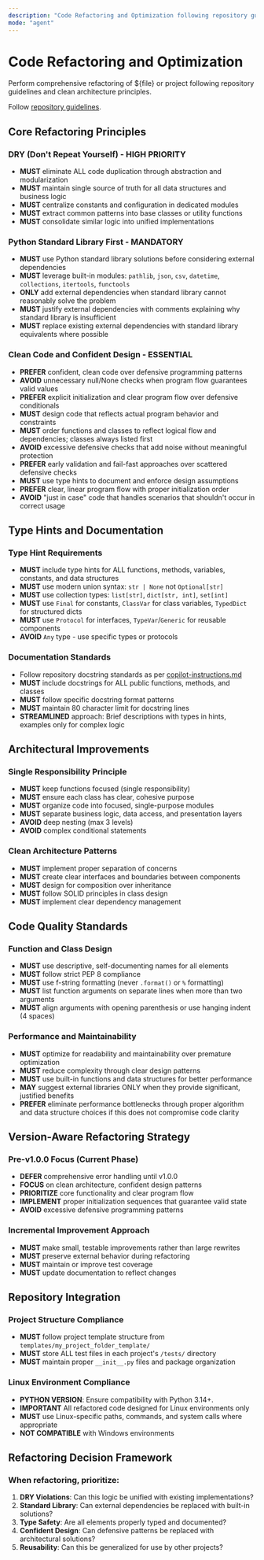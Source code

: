 ```yaml
---
description: "Code Refactoring and Optimization following repository guidelines"
mode: "agent"
---
```


# Code Refactoring and Optimization

Perform comprehensive refactoring of ${file} or project following repository guidelines and clean architecture principles.

Follow [repository guidelines](../copilot-instructions.md).

## Core Refactoring Principles

### DRY (Don't Repeat Yourself) - HIGH PRIORITY
- **MUST** eliminate ALL code duplication through abstraction and modularization
- **MUST** maintain single source of truth for all data structures and business logic
- **MUST** centralize constants and configuration in dedicated modules
- **MUST** extract common patterns into base classes or utility functions
- **MUST** consolidate similar logic into unified implementations

### Python Standard Library First - MANDATORY
- **MUST** use Python standard library solutions before considering external dependencies
- **MUST** leverage built-in modules: `pathlib`, `json`, `csv`, `datetime`, `collections`, `itertools`, `functools`
- **ONLY** add external dependencies when standard library cannot reasonably solve the problem
- **MUST** justify external dependencies with comments explaining why standard library is insufficient
- **MUST** replace existing external dependencies with standard library equivalents where possible

### Clean Code and Confident Design - ESSENTIAL
- **PREFER** confident, clean code over defensive programming patterns
- **AVOID** unnecessary null/None checks when program flow guarantees valid values
- **PREFER** explicit initialization and clear program flow over defensive conditionals
- **MUST** design code that reflects actual program behavior and constraints
- **MUST** order functions and classes to reflect logical flow and dependencies; classes always listed first
- **AVOID** excessive defensive checks that add noise without meaningful protection
- **PREFER** early validation and fail-fast approaches over scattered defensive checks
- **MUST** use type hints to document and enforce design assumptions
- **PREFER** clear, linear program flow with proper initialization order
- **AVOID** "just in case" code that handles scenarios that shouldn't occur in correct usage

## Type Hints and Documentation

### Type Hint Requirements
- **MUST** include type hints for ALL functions, methods, variables, constants, and data structures
- **MUST** use modern union syntax: `str | None` not `Optional[str]`
- **MUST** use collection types: `list[str]`, `dict[str, int]`, `set[int]`
- **MUST** use `Final` for constants, `ClassVar` for class variables, `TypedDict` for structured dicts
- **MUST** use `Protocol` for interfaces, `TypeVar`/`Generic` for reusable components
- **AVOID** `Any` type - use specific types or protocols

### Documentation Standards
- Follow repository docstring standards as per [copilot-instructions.md](../copilot-instructions.md)
- **MUST** include docstrings for ALL public functions, methods, and classes
- **MUST** follow specific docstring format patterns
- **MUST** maintain 80 character limit for docstring lines
- **STREAMLINED** approach: Brief descriptions with types in hints, examples only for complex logic

## Architectural Improvements

### Single Responsibility Principle
- **MUST** keep functions focused (single responsibility)
- **MUST** ensure each class has clear, cohesive purpose
- **MUST** organize code into focused, single-purpose modules
- **MUST** separate business logic, data access, and presentation layers
- **AVOID** deep nesting (max 3 levels)
- **AVOID** complex conditional statements

### Clean Architecture Patterns
- **MUST** implement proper separation of concerns
- **MUST** create clear interfaces and boundaries between components
- **MUST** design for composition over inheritance
- **MUST** follow SOLID principles in class design
- **MUST** implement clear dependency management

## Code Quality Standards

### Function and Class Design
- **MUST** use descriptive, self-documenting names for all elements
- **MUST** follow strict PEP 8 compliance
- **MUST** use f-string formatting (never `.format()` or `%` formatting)
- **MUST** list function arguments on separate lines when more than two arguments
- **MUST** align arguments with opening parenthesis or use hanging indent (4 spaces)

### Performance and Maintainability
- **MUST** optimize for readability and maintainability over premature optimization
- **MUST** reduce complexity through clear design patterns
- **MUST** use built-in functions and data structures for better performance
- **MAY** suggest external libraries ONLY when they provide significant, justified benefits
- **PREFER** eliminate performance bottlenecks through proper algorithm and data structure choices if this does not compromise code clarity

## Version-Aware Refactoring Strategy

### Pre-v1.0.0 Focus (Current Phase)
- **DEFER** comprehensive error handling until v1.0.0
- **FOCUS** on clean architecture, confident design patterns
- **PRIORITIZE** core functionality and clear program flow
- **IMPLEMENT** proper initialization sequences that guarantee valid state
- **AVOID** excessive defensive programming patterns

### Incremental Improvement Approach
- **MUST** make small, testable improvements rather than large rewrites
- **MUST** preserve external behavior during refactoring
- **MUST** maintain or improve test coverage
- **MUST** update documentation to reflect changes

## Repository Integration

### Project Structure Compliance
- **MUST** follow project template structure from `templates/my_project_folder_template/`
- **MUST** store ALL test files in each project's `/tests/` directory
- **MUST** maintain proper `__init__.py` files and package organization

### Linux Environment Compliance
- **PYTHON VERSION**: Ensure compatibility with Python 3.14+.
- **IMPORTANT** All refactored code designed for Linux environments only
- **MUST** use Linux-specific paths, commands, and system calls where appropriate
- **NOT COMPATIBLE** with Windows environments

## Refactoring Decision Framework

### When refactoring, prioritize:
1. **DRY Violations**: Can this logic be unified with existing implementations?
2. **Standard Library**: Can external dependencies be replaced with built-in solutions?
3. **Type Safety**: Are all elements properly typed and documented?
4. **Confident Design**: Can defensive patterns be replaced with architectural solutions?
5. **Reusability**: Can this be generalized for use by other projects?
